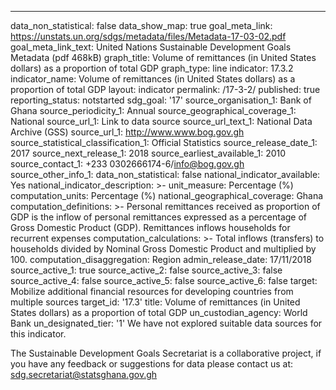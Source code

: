 ---
data_non_statistical: false
data_show_map: true
goal_meta_link: https://unstats.un.org/sdgs/metadata/files/Metadata-17-03-02.pdf
goal_meta_link_text: United Nations Sustainable Development Goals Metadata (pdf 468kB)
graph_title: Volume of remittances (in United States dollars) as a proportion of total GDP
graph_type: line
indicator: 17.3.2
indicator_name: Volume of remittances (in United States dollars) as a proportion of
  total GDP
layout: indicator
permalink: /17-3-2/
published: true
reporting_status: notstarted
sdg_goal: '17'
source_organisation_1: Bank of Ghana
source_periodicity_1: Annual
source_geographical_coverage_1: National
source_url_1: Link to data source
source_url_text_1: National Data Archive (GSS)
source_url_1: http://www.www.bog.gov.gh
source_statistical_classification_1: Official Statistics
source_release_date_1: 2017
source_next_release_1: 2018
source_earliest_available_1: 2010
source_contact_1: +233 0302666174-6/info@bog.gov.gh
source_other_info_1:
data_non_statistical: false
national_indicator_available: Yes
national_indicator_description: >-
unit_measure: Percentage (%)
computation_units: Percentage (%)
national_geographical_coverage: Ghana
computation_definitions: >- Personal remittances received as proportion of GDP is the inflow of personal remittances expressed as a percentage of Gross Domestic Product (GDP). Remittances inflows households for recurrent expenses
computation_calculations: >- Total inflows (transfers) to households divided by Nominal Gross Domestic Product and multiplied by 100. 
computation_disaggregation: Region
admin_release_date:	17/11/2018
source_active_1: true
source_active_2: false
source_active_3: false
source_active_4: false
source_active_5: false
source_active_6: false
target: Mobilize additional financial resources for developing countries from multiple
  sources
target_id: '17.3'
title: Volume of remittances (in United States dollars) as a proportion of total GDP
un_custodian_agency: World Bank
un_designated_tier: '1'
We have not explored suitable data sources for this indicator.

The Sustainable Development Goals Secretariat is a collaborative project, if you have any feedback or suggestions for data please contact us at: sdg.secretariat@statsghana.gov.gh
